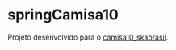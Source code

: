 # springCamisa10

Projeto desenvolvido para o [camisa10_skabrasil](https://www.instagram.com/camisa10_skabrasil/).
